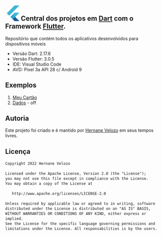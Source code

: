 <div>
  <div align="center" style="display: inline"><br>
  <img align="left" alt="Hernane-C" height="50" width="50" src="https://github.com/devicons/devicon/blob/master/icons/flutter/flutter-original.svg">
</div>


## Central dos projetos em [Dart](https://dart.dev/) com o Framework [Flutter](https://flutter.io/).
Repositório que contém todos os aplicativos desenvolvidos para dispositivos móveis

- Versão Dart: 2.17.6
- Versão Flutter: 3.0.5 
- IDE: Visual Studio Code
- AVD: Pixel 3a API 28 c/ Android 9


## Exemplos

1. [Meu Cartão](https://github.com/hernanevelozo/meu_cartao_app)
1. [Dados](/meu_cartao_app) - off


## Autoria
Este projeto foi criado e é mantido por [Hernane Velozo](https://github.com/hernanevelozo/) em seus tempos livres.

## Licença
  
    Copyright 2022 Hernane Velozo
    
    Licensed under the Apache License, Version 2.0 (the "License");
    you may not use this file except in compliance with the License.
    You may obtain a copy of the License at

       http://www.apache.org/licenses/LICENSE-2.0

    Unless required by applicable law or agreed to in writing, software
    distributed under the License is distributed on an "AS IS" BASIS,
    WITHOUT WARRANTIES OR CONDITIONS OF ANY KIND, either express or implied.
    See the License for the specific language governing permissions and
    limitations under the License. All responsabilities is by the users.
